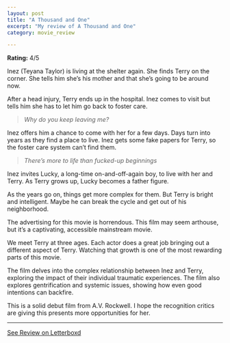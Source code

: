 ```yaml
---
layout: post
title: "A Thousand and One"
excerpt: "My review of A Thousand and One"
category: movie_review

---
```


**Rating:** 4/5

Inez (Teyana Taylor) is living at the shelter again. She finds Terry on the corner. She tells him she’s his mother and that she’s going to be around now.

After a head injury, Terry ends up in the hospital. Inez comes to visit but tells him she has to let him go back to foster care.
<blockquote><i>Why do you keep leaving me?</i></blockquote>
Inez offers him a chance to come with her for a few days. Days turn into years as they find a place to live. Inez gets some fake papers for Terry, so the foster care system can’t find them.
<blockquote><i>There’s more to life than fucked-up beginnings</i></blockquote>

Inez invites Lucky, a long-time on-and-off-again boy, to live with her and Terry. As Terry grows up, Lucky becomes a father figure.

As the years go on, things get more complex for them. But Terry is bright and intelligent. Maybe he can break the cycle and get out of his neighborhood.

The advertising for this movie is horrendous. This film may seem arthouse, but it’s a captivating, accessible mainstream movie.

We meet Terry at three ages. Each actor does a great job bringing out a different aspect of Terry. Watching that growth is one of the most rewarding parts of this movie.

The film delves into the complex relationship between Inez and Terry, exploring the impact of their individual traumatic experiences. The film also explores gentrification and systemic issues, showing how even good intentions can backfire.

This is a solid debut film from A.V. Rockwell. I hope the recognition critics are giving this presents more opportunities for her.

<hr>

[See Review on Letterboxd](https://boxd.it/4YAe7p)
